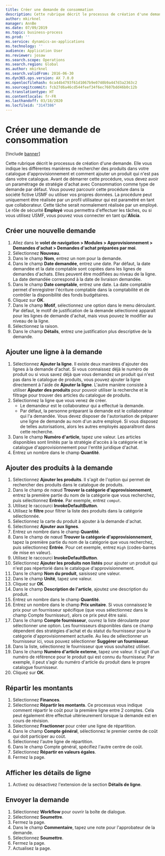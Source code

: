 ```yaml
---
title: Créer une demande de consommation
description: Cette rubrique décrit le processus de création d'une demande.
author: mkirknel
manager: AnnBe
ms.date: 07/09/2019
ms.topic: business-process
ms.prod: ''
ms.service: dynamics-ax-applications
ms.technology: ''
audience: Application User
ms.reviewer: josaw
ms.search.scope: Operations
ms.search.region: Global
ms.author: mkirknel
ms.search.validFrom: 2016-06-30
ms.dyn365.ops.version: AX 7.0.0
ms.openlocfilehash: 6ca44b4793f61d1067b9e0740b9a447d3a2363c2
ms.sourcegitcommit: fcb27d6a46cd544feef34f6ec7607bdd46b0c12b
ms.translationtype: HT
ms.contentlocale: fr-FR
ms.lasthandoff: 03/18/2020
ms.locfileid: "3147386"
---
```

# <a name="create-a-requisition-for-consumption"></a>Créer une demande de consommation

[!include [banner](../../includes/banner.md)]

Cette rubrique décrit le processus de création d'une demande. Elle vous indique les différentes manières de rechercher des produits dans votre catalogue d'approvisionnement et comment ajouter un produit qui n'est pas dans votre catalogue. Avant de démarrer cette procédure, vous devez avoir un paramétrage de stratégie d'achat avec Consommation comme type de demande par défaut. Vous pouvez parcourir cette procédure dans la société fictive USMF ou utiliser vos propres données. La procédure peut uniquement être réalisée par un profil utilisateur qui est paramétré en tant que collaborateur. Cette tâche serait normalement réalisée par un employé. Le rôle de sécurité **Employé** vous permettra d'effectuer les tâches, ou si vous utilisez USMF, vous pouvez vous connecter en tant qu'**Alicia**.


## <a name="create-a-new-requisition"></a>Créer une nouvelle demande
1. Allez dans le **volet de navigation > Modules > Approvisionnement > Demandes d'achat > Demandes d'achat préparées par moi**.
2. Sélectionnez **Nouveau**.
3. Dans le champ **Nom**, entrez un nom pour la demande.
4. Dans le champ **Date demandée**, entrez une date. Par défaut, la date demandée et la date comptable sont copiées dans les lignes de demandes d'achats. Elles peuvent être modifiées au niveau de la ligne. La date demandée correspond à la date de livraison demandée.  
5. Dans le champ **Date comptable**, entrez une date. La date comptable permet d'enregistrer l'écriture comptable dans la comptabilité et de contrôler la disponibilité des fonds budgétaires.  
6. Cliquez sur **OK**.
7. Dans le champ **Motif**, sélectionnez une option dans le menu déroulant. Par défaut, le motif de justification de la demande sélectionné apparaît pour les lignes de demande d'achat, mais vous pouvez le modifier au niveau de la ligne.  
8. Sélectionnez la raison.
9. Dans le champ **Détails**, entrez une justification plus descriptive de la demande.

## <a name="add-a-line-to-the-requisition"></a>Ajouter une ligne à la demande
1. Sélectionnez **Ajouter la ligne**. Il existe deux manières d'ajouter des lignes à la demande d'achat. Si vous connaissez déjà le numéro de produit ou si vous savez déjà que vous demandez un produit qui n'est pas dans le catalogue de produits, vous pouvez ajouter la ligne directement à l'aide de **Ajouter la ligne**. L'autre manière consiste à utiliser **Ajouter des produits** pour pouvoir utiliser la recherche et le filtrage pour trouver des articles du catalogue de produits.    
2. Sélectionnez la ligne que vous venez de créer.
    - Le demandeur est le collaborateur qui a effectué la demande.   
    - Par défaut, la personne préparant la demande est le collaborateur qui l'a demandée. Vous devez disposer de l'autorisation de préparer une ligne de demande au nom d'un autre employé. Si vous disposez de telles autorisations, alors les autres employés apparaîtront dans cette recherche.  
3. Dans le champ **Numéro d'article**, tapez une valeur. Les articles disponibles sont limités par la stratégie d'accès à la catégorie et le catalogue d'approvisionnement pour l'entité juridique d'achat.   
4. Entrez un nombre dans le champ **Quantité**.

## <a name="add-more-products-to-the-requisition"></a>Ajouter des produits à la demande
1. Sélectionnez **Ajouter les produits**. Il s'agit de l'option qui permet de rechercher des produits dans le catalogue de produits.    
2. Dans le champ de nœud **Trouver la catégorie d'approvisionnement**, entrez la première partie du nom de la catégorie que vous recherchez, puis sélectionnez **Entrée**. Par exemple, entrez `comput`.  
3. Utilisez le raccourci **InvokeDefaultButton**.
4. Utilisez le **filtre** pour filtrer la liste des produits dans la catégorie sélectionnée.
5. Sélectionnez la carte du produit à ajouter à la demande d'achat.
6. Sélectionnez **Ajouter aux lignes**.
7. Entrez un nombre dans le champ **Quantité**.
8. Dans le champ de nœud **Trouver la catégorie d'approvisionnement**, tapez la première partie du nom de la catégorie que vous recherchez, puis sélectionnez **Entrée**. Pour cet exemple, entrez `High` (codes-barres de mise en valeur).  
9. Utilisez le raccourci **InvokeDefaultButton**.
10. Sélectionnez **Ajouter les produits non listés** pour ajouter un produit qui n'est pas répertorié dans le catalogue d'approvisionnement.
11. Dans le champ **Nom du produit**, saisissez une valeur.
12. Dans le champ **Unité**, tapez une valeur.
13. Cliquez sur **OK**.
14. Dans le champ **Description de l'article**, ajoutez une description du produit.
15. Entrez un nombre dans le champ **Quantité**.
16. Entrez un nombre dans le champ **Prix unitaire**. Si vous connaissez le prix pour un fournisseur spécifique (que vous sélectionnez dans le champ Compte fournisseur), alors ce prix peut être saisi.   
17. Dans le champ **Compte fournisseur**, ouvrez la liste déroulante pour sélectionner une option. Les fournisseurs disponibles dans ce champ dépendent des stratégies d'achat et du statut du fournisseur pour la catégorie d'approvisionnement actuelle. Au lieu de sélectionner un fournisseur ici, vous pouvez sélectionner **Suggérer un fournisseur**.    
18. Dans la liste, sélectionnez le fournisseur que vous souhaitez utiliser.
19. Dans le champ **Numéro d'article externe**, tapez une valeur. Il s'agit d'un numéro de référence pour le produit qui est connu du fournisseur. Par exemple, il peut s'agir du numéro d'article du produit dans le propre catalogue fournisseur.  
20. Cliquez sur **OK**.

## <a name="distribute-amounts"></a>Répartir les montants
1. Sélectionnez **Finances**.
2. Sélectionnez **Répartir les montants**. Ce processus vous indique comment répartir le coût pour la première ligne entre 2 comptes. Cela peut également être effectué ultérieurement lorsque la demande est en cours de révision.  
3. Sélectionnez **Fractionner** pour créer une ligne de répartition.
4. Dans le champ **Compte général**, sélectionnez le premier centre de coût qui doit participer au coût.
5. Sélectionnez l'autre ligne de répartition.
6. Dans le champ Compte général, spécifiez l'autre centre de coût.
7. Sélectionnez **Répartir en valeurs égales**.
8. Fermez la page.

## <a name="view-line-details"></a>Afficher les détails de ligne
1. Activez ou désactivez l'extension de la section **Détails de ligne**.

## <a name="submit-the-requisition"></a>Envoyer la demande
1. Sélectionnez **Workflow** pour ouvrir la boîte de dialogue.
2. Sélectionnez **Soumettre**.
3. Fermez la page.
4. Dans le champ **Commentaire**, tapez une note pour l'approbateur de la demande.
5. Sélectionnez **Soumettre**.
6. Fermez la page.
7. Actualisez la page.

